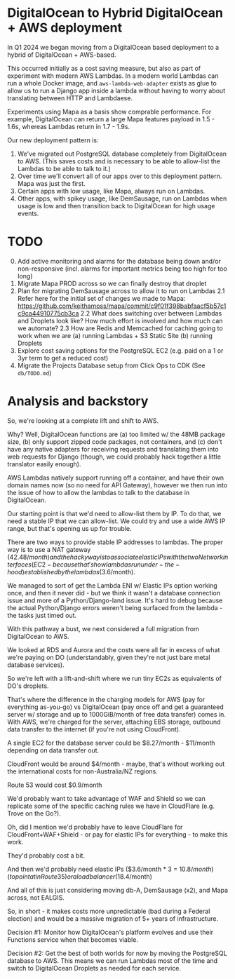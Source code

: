 # DigitalOcean to Hybrid DigitalOcean + AWS deployment

In Q1 2024 we began moving from a DigitalOcean based deployment to a hybrid of DigitalOcean + AWS-based.

This occurred initially as a cost saving measure, but also as part of experiment with modern AWS Lambdas. In a modern world Lambdas can run a whole Docker image, and `aws-lambda-web-adapter` exists as glue to allow us to run a Django app inside a lambda without having to worry about translating between HTTP and Lambdaese.

Experiments using Mapa as a basis show comprable performance. For example, DigitalOcean can return a large Mapa features payload in 1.5 - 1.6s, whereas Lambdas return in 1.7 - 1.9s.

Our new deployment pattern is:

1. We've migrated out PostgreSQL database completely from DigitalOcean to AWS. (This saves costs and is necessary to be able to allow-list the Lambdas to be able to talk to it.)
2. Over time we'll convert all of our apps over to this deployment pattern. Mapa was just the first.
3. Certain apps with low usage, like Mapa, always run on Lambdas.
4. Other apps, with spikey usage, like DemSausage, run on Lambdas when usage is low and then transition back to DigitalOcean for high usage events.

# TODO

0. Add active monitoring and alarms for the database being down and/or non-responsive (incl. alarms for important metrics being too high for too long)
1. Migrate Mapa PROD across so we can finally destroy that droplet
2. Plan for migrating DemSausage across to allow it to run on Lambdas
  2.1 Refer here for the initial set of changes we made to Mapa: https://github.com/keithamoss/mapa/commit/c9f01f398babfaacf5b57c1c9ca44910775cb3ca
  2.2 What does switching over between Lambdas and Droplets look like? How much effort is involved and how much can we automate?
  2.3 How are Redis and Memcached for caching going to work when we are (a) running Lambdas + S3 Static Site (b) running Droplets
3. Explore cost saving options for the PostgreSQL EC2 (e.g. paid on a 1 or 3yr term to get a reduced cost)
4. Migrate the Projects Database setup from Click Ops to CDK (See `db/TODO.md`)

# Analysis and backstory

So, we're looking at a complete lift and shift to AWS.

Why? Well, DigitalOcean functions are (a) too limited w/ the 48MB package size, (b) only support zipped code packages, not containers, and (c) don't have any native adapters for receiving requests and translating them into web requests for Django (though, we could probably hack together a little translator easily enough).

AWS Lambdas natively support running off a container, and have their own domain names now (so no need for API Gateway), however we then run into the issue of how to allow the lambdas to talk to the database in DigitalOcean.

Our starting point is that we'd need to allow-list them by IP. To do that, we need a stable IP that we can allow-list. We could try and use a wide AWS IP range, but that's opening us up for trouble.

There are two ways to provide stable IP addresses to lambdas. The proper way is to use a NAT gateway ($42.48/month) and the hacky way is to associate elastic IPs with the two Network interfaces (EC2 - because that's how lambdas run under-the-hood) established by the lambdas ($3.6/month).

We managed to sort of get the Lambda ENI w/ Elastic IPs option working once, and then it never did - but we think it wasn't a database connection issue and more of a Python/Django-land issue. It's hard to debug because the actual Python/Django errors weren't being surfaced from the lambda - the tasks just timed out.

With this pathway a bust, we next considered a full migration from DigitalOcean to AWS.

We looked at RDS and Aurora and the costs were all far in excess of what we're paying on DO (understandably, given they're not just bare metal database services).

So we're left with a lift-and-shift where we run tiny EC2s as equivalents of DO's droplets.

That's where the difference in the charging models for AWS (pay for everything as-you-go) vs DigitalOcean (pay once off and get a guaranteed server w/ storage and up to 1000GiB/month of free data transfer) comes in. With AWS, we're charged for the server, attaching EBS storage, outbound data transfer to the internet (if you're not using CloudFront).

A single EC2 for the database server could be $8.27/month - $11/month depending on data transfer out.

CloudFront would be around $4/month - maybe, that's without working out the international costs for non-Australia/NZ regions.

Route 53 would cost $0.9/month

We'd probably want to take advantage of WAF and Shield so we can replicate some of the specific caching rules we have in CloudFlare (e.g. Trove on the Go?).

Oh, did I mention we'd probably have to leave CloudFlare for CloudFront+WAF+Shield - or pay for elastic IPs for everything - to make this work.

They'd probably cost a bit.

And then we'd probably need elastic IPs ($3.6/month \* 3 = $10.8/month) (to point at in Route 35) or a load balancer ($18.4/month)

And all of this is just considering moving db-A, DemSausage (x2), and Mapa across, not EALGIS.

So, in short - it makes costs more unpredictable (bad during a Federal election) and would be a massive migration of 5+ years of infrastructure.

Decision #1: Monitor how DigitalOcean's platform evolves and use their Functions service when that becomes viable.

Decision #2: Get the best of both worlds for now by moving the PostgreSQL database to AWS. This means we can run Lambdas most of the time and switch to DigitalOcean Droplets as needed for each service.
